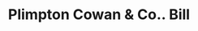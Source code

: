 ---
doi: 10.7916/D8475NXJ
date_other: '1913'
date_other_textual: '1913'
form: printed ephemera
genre:
- Invoices
name:
- Plimpton Cowan & Co.
object_in_context_url: https://biggert.cul.columbia.edu/items/view/ave_biggert_00905
subject_hierarchical_geographic:
- Buffalo, New York, United States
subject_name:
- Plimpton Cowan & Co.
title: Plimpton Cowan & Co.. Bill
sort_title: Plimpton Cowan & Co.. Bill
call_number: ave_biggert_00905
coordinates:
- 42.90472222222222,-78.84944444444444
pid: ave_biggert_00905
identifiers: ave_biggert_00905
thumbnail: https://derivativo-2.library.columbia.edu/iiif/2/ldpd:345730/full/!256,256/0/native.jpg
permalink: "/biggert/ave_biggert_00905/"
layout: iiif-image-page
---